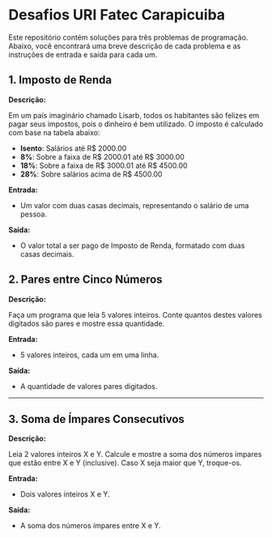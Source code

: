 # Desafios URI Fatec Carapicuiba

Este repositório contém soluções para três problemas de programação. Abaixo, você encontrará uma breve descrição de cada problema e as instruções de entrada e saída para cada um.

## 1. Imposto de Renda

**Descrição:**

Em um país imaginário chamado Lisarb, todos os habitantes são felizes em pagar seus impostos, pois o dinheiro é bem utilizado. O imposto é calculado com base na tabela abaixo:

- **Isento**: Salários até R$ 2000.00
- **8%**: Sobre a faixa de R$ 2000.01 até R$ 3000.00
- **18%**: Sobre a faixa de R$ 3000.01 até R$ 4500.00
- **28%**: Sobre salários acima de R$ 4500.00

**Entrada:**

- Um valor com duas casas decimais, representando o salário de uma pessoa.

**Saída:**

- O valor total a ser pago de Imposto de Renda, formatado com duas casas decimais.

## 2. Pares entre Cinco Números

**Descrição:**

Faça um programa que leia 5 valores inteiros. Conte quantos destes valores digitados são pares e mostre essa quantidade.

**Entrada:**

- 5 valores inteiros, cada um em uma linha.

**Saída:**

- A quantidade de valores pares digitados.

---

## 3. Soma de Ímpares Consecutivos

**Descrição:**

Leia 2 valores inteiros X e Y. Calcule e mostre a soma dos números ímpares que estão entre X e Y (inclusive). Caso X seja maior que Y, troque-os.

**Entrada:**

- Dois valores inteiros X e Y.

**Saída:**

- A soma dos números ímpares entre X e Y.
